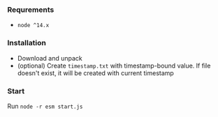 ### Requrements

* `node ^14.x`

### Installation

* Download and unpack
* (optional) Create `timestamp.txt` with timestamp-bound value. If file doesn't exist, it will be created with current timestamp

### Start

Run `node -r esm start.js`
